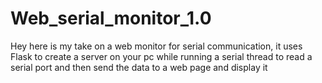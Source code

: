 # Web_serial_monitor_1.0
Hey here is my take on a web monitor for serial communication, it uses Flask to create a server on your pc while running a serial thread to read a serial port and then send the data to a web page and display it 
